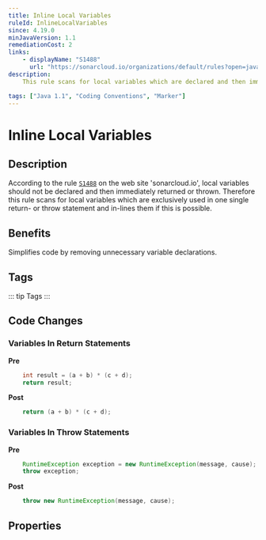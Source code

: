```yaml
---
title: Inline Local Variables
ruleId: InlineLocalVariables
since: 4.19.0
minJavaVersion: 1.1
remediationCost: 2
links:
    - displayName: "S1488"
      url: "https://sonarcloud.io/organizations/default/rules?open=java%3AS1488&q=S1488"
description:
    This rule scans for local variables which are declared and then immediately returned or thrown and in-lines them if this is possible.

tags: ["Java 1.1", "Coding Conventions", "Marker"]
---
```


# Inline Local Variables

## Description

 According to the rule [`S1488`](https://sonarcloud.io/organizations/default/rules?open=java%3AS1488&q=S1488) on the web site 'sonarcloud.io', local variables should not be declared and then immediately returned or thrown. Therefore this rule scans for local variables which are exclusively used in one single return- or throw statement and in-lines them if this is possible.

## Benefits

Simplifies code by removing unnecessary variable declarations.

## Tags

::: tip Tags
<TagLinks />
:::

## Code Changes

### Variables In Return Statements

__Pre__
```java
	int result = (a + b) * (c + d);
	return result;
```

__Post__
```java
    return (a + b) * (c + d);
```

### Variables In Throw Statements

__Pre__
```java
	RuntimeException exception = new RuntimeException(message, cause);
	throw exception;
```

__Post__
```java
    throw new RuntimeException(message, cause);
```


<VersionNotice />

## Properties

<RuleProperties />
